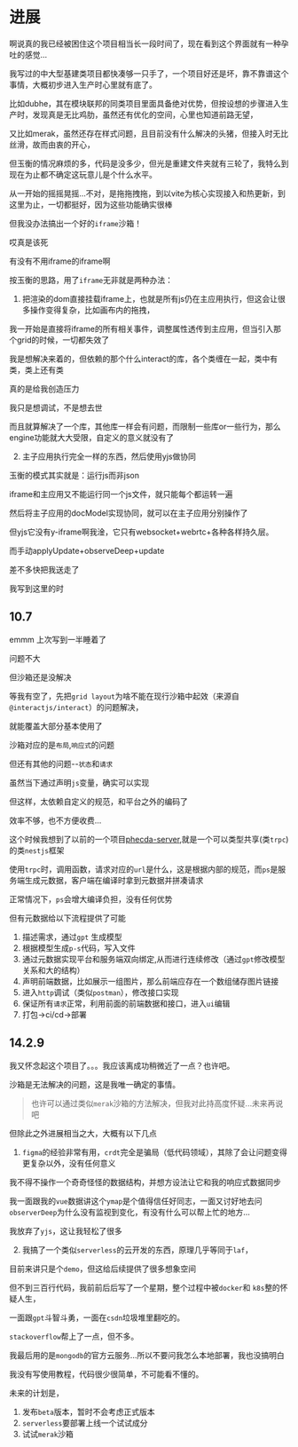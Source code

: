 # 进展
啊说真的我已经被困住这个项目相当长一段时间了，现在看到这个界面就有一种孕吐的感觉...

我写过的中大型基建类项目都快凑够一只手了，一个项目好还是坏，靠不靠谱这个事情，大概初步进入生产时心里就有底了。

比如dubhe，其在模块联邦的同类项目里面具备绝对优势，但按设想的步骤进入生产时，发现真是无比鸡肋，虽然还有优化的空间，心里也知道前路无望，

又比如merak，虽然还存在样式问题，且目前没有什么解决的头猪，但接入时无比丝滑，故而由衷的开心，

但玉衡的情况麻烦的多，代码是没多少，但光是重建文件夹就有三轮了，我特么到现在为止都不确定这玩意儿是个什么水平。

从一开始的摇摇晃摇...不对，是拖拖拽拖，到以vite为核心实现接入和热更新，到这里为止，一切都挺好，因为这些功能确实很棒

但我没办法搞出一个好的`iframe`沙箱！

哎真是该死

有没有不用iframe的iframe啊

按玉衡的思路，用了`iframe`无非就是两种办法：

1. 把渲染的dom直接挂载iframe上，也就是所有js仍在主应用执行，但这会让很多操作变得复杂，比如画布内的拖拽，

我一开始是直接将iframe的所有相关事件，调整属性透传到主应用，但当引入那个grid的时候，一切都失效了

我是想解决来着的，但依赖的那个什么interact的库，各个类缠在一起，类中有类，类上还有类

真的是给我创造压力

我只是想调试，不是想去世

而且就算解决了一个库，其他库一样会有问题，而限制一些库or一些行为，那么engine功能就大大受限，自定义的意义就没有了

2. 主子应用执行完全一样的东西，然后使用yjs做协同

玉衡的模式其实就是：运行js而非json

iframe和主应用又不能运行同一个js文件，就只能每个都运转一遍

然后将主子应用的docModel实现协同，就可以在主子应用分别操作了

但yjs它没有y-iframe啊我淦，它只有websocket+webrtc+各种各样持久层。

而手动applyUpdate+observeDeep+update

差不多快把我送走了

我写到这里的时

## 10.7
emmm 上次写到一半睡着了

问题不大

但沙箱还是没解决

等我有空了，先把`grid layout`为啥不能在现行沙箱中起效（来源自`@interactjs/interact`）的问题解决，

就能覆盖大部分基本使用了

沙箱对应的是`布局`,`响应式`的问题

但还有其他的问题--`状态`和`请求`

虽然当下通过声明`js`变量，确实可以实现

但这样，太依赖自定义的规范，和平台之外的编码了

效率不够，也不方便收费...

这个时候我想到了以前的一个项目[phecda-server](),就是一个可以类型共享(类`trpc`)的类`nestjs`框架

使用`trpc`时，调用函数，请求对应的`url`是什么，这是根据内部的规范，而`ps`是服务端生成元数据，客户端在编译时拿到元数据并拼凑请求

正常情况下，`ps`会增大编译负担，没有任何优势

但有元数据给以下流程提供了可能


1. 描述需求，通过`gpt` 生成模型
2. 根据模型生成`p-s`代码，写入文件
3. 通过元数据实现平台和服务端双向绑定,从而进行连续修改（通过`gpt`修改模型关系和大的结构）
4. 声明前端数据，比如展示一组图片，那么前端应存在一个数组储存图片链接
5. 进入`http`调试（类似`postman`），修改接口实现
6. 保证所有`请求`正常，利用前面的前端数据和接口，进入`ui`编辑
7. 打包->ci/cd->部署






## 14.2.9
我又怀念起这个项目了。。。我应该离成功稍微近了一点？也许吧。

沙箱是无法解决的问题，这是我唯一确定的事情。

> 也许可以通过类似`merak`沙箱的方法解决，但我对此持高度怀疑...未来再说吧

但除此之外进展相当之大，大概有以下几点

1. `figma`的经验非常有用，`crdt`完全是骗局（低代码领域），其除了会让问题变得更复杂以外，没有任何意义

我不得不操作一个奇奇怪怪的数据结构，并想方设法让它和我的响应式数据同步

我一面跟我的`vue`数据讲这个`ymap`是个值得信任好同志，一面又讨好地去问`observerDeep`为什么没有监视到变化，有没有什么可以帮上忙的地方...

我放弃了`yjs`，这让我轻松了很多

2. 我搞了一个类似`serverless`的云开发的东西，原理几乎等同于`laf`，

目前来讲只是个`demo`，但这给后续提供了很多想象空间

但不到三百行代码，我前前后后写了一个星期，整个过程中被`docker`和 `k8s`整的怀疑人生，

一面跟`gpt`斗智斗勇，一面在`csdn`垃圾堆里翻吃的。

`stackoverflow`帮上了一点，但不多。

我最后用的是`mongodb`的官方云服务...所以不要问我怎么本地部署，我也没搞明白

我没有写使用教程，代码很少很简单，不可能看不懂的。

未来的计划是，
1. 发布`beta`版本，暂时不会考虑正式版本
2. `serverless`要部署上线一个试试成分
3. 试试`merak`沙箱